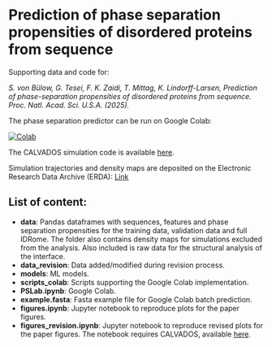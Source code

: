 # Prediction of phase separation propensities of disordered proteins from sequence
Supporting data and code for:

*S. von Bülow, G. Tesei, F. K. Zaidi, T. Mittag, K. Lindorff-Larsen, Prediction of phase-separation propensities of disordered proteins from sequence. Proc. Natl. Acad. Sci. U.S.A. (2025).*

The phase separation predictor can be run on Google Colab:

[![Colab](https://colab.research.google.com/assets/colab-badge.svg)](https://colab.research.google.com/github/KULL-Centre/_2024_buelow_PSpred/blob/main/PSLab.ipynb)

The CALVADOS simulation code is available [here](https://github.com/KULL-Centre/CALVADOS).

Simulation trajectories and density maps are deposited on the Electronic Research Data Archive (ERDA): [Link](https://sid.erda.dk/sharelink/hlZfnFz4AM)

## List of content:
- **data**: Pandas dataframes with sequences, features and phase separation propensities for the training data, validation data and full IDRome. The folder also contains density maps for simulations excluded from the analysis. Also included is raw data for the structural analysis of the interface. 
- **data_revision**: Data added/modified during revision process.
- **models**: ML models.
- **scripts_colab**: Scripts supporting the Google Colab implementation.
- **PSLab.ipynb**: Google Colab.
- **example.fasta**: Fasta example file for Google Colab batch prediction.
- **figures.ipynb**: Jupyter notebook to reproduce plots for the paper figures.
- **figures_revision.ipynb**: Jupyter notebook to reproduce revised plots for the paper figures. The notebook requires CALVADOS, available [here](https://github.com/KULL-Centre/CALVADOS).
